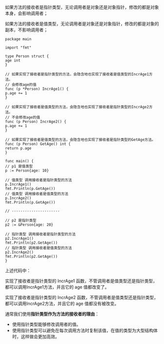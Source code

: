 如果方法的接收者是指针类型，无论调用者是对象还是对象指针，修改的都是对象本身，会影响调用者；

如果方法的接收者是值类型，无论调用者是对象还是对象指针，修改的都是对象的副本，不影响调用者；

```
package main

import "fmt"

type Person struct {
age int
}

// 如果实现了接收者是指针类型的方法，会隐含地也实现了接收者是值类型的IncrAge1方法。
// 会修改age的值
func (p *Person) IncrAge1() {
p.age += 1
}

// 如果实现了接收者是值类型的方法，会隐含地也实现了接收者是指针类型的IncrAge2方法。
// 不会修改age的值
func (p Person) IncrAge2() {
p.age += 1
}

// 如果实现了接收者是值类型的方法，会隐含地也实现了接收者是指针类型的GetAge方法。
func (p Person) GetAge() int {
return p.age
}

func main() {
// p1 是值类型
p := Person{age: 10}

// 值类型 调用接收者是指针类型的方法
p.IncrAge1()
fmt.Println(p.GetAge())
// 值类型 调用接收者是值类型的方法
p.IncrAge2()
fmt.Println(p.GetAge())

// ----------------------

// p2 是指针类型
p2 := &Person{age: 20}

// 指针类型 调用接收者是指针类型的方法
p2.IncrAge1()
fmt.Println(p2.GetAge())
// 指针类型 调用接收者是值类型的方法
p2.IncrAge2()
fmt.Println(p2.GetAge())
}

```

上述代码中：

实现了接收者是指针类型的 IncrAge1 函数，不管调用者是值类型还是指针类型，都可以调用IncrAge1方法，并且它的 age 值都改变了。

实现了接收者是指针类型的 IncrAge2 函数，不管调用者是值类型还是指针类型，都可以调用IncrAge2方法，并且它的 age 值都没有被改变。

通常我们使用**指针类型作为方法的接收者的理由**：

- 使用指针类型能够修改调用者的值。
- 使用指针类型可以避免在每次调用方法时复制该值，在值的类型为大型结构体时，这样做会更加高效。